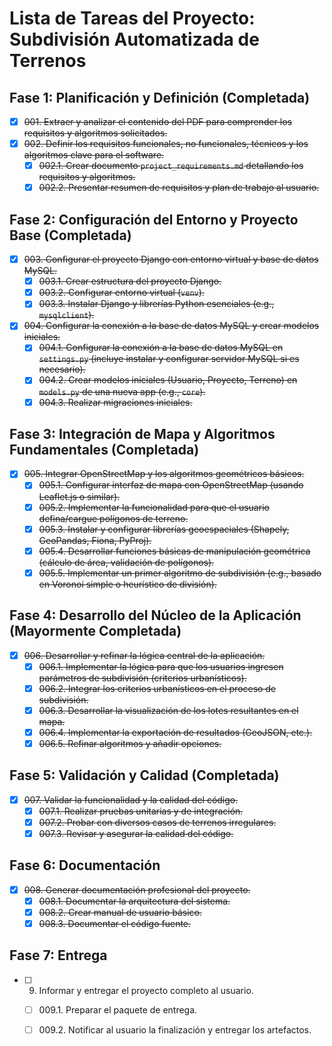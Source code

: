 # Lista de Tareas del Proyecto: Subdivisión Automatizada de Terrenos

## Fase 1: Planificación y Definición (Completada)

- [x] ~~001. Extraer y analizar el contenido del PDF para comprender los requisitos y algoritmos solicitados.~~
- [x] ~~002. Definir los requisitos funcionales, no funcionales, técnicos y los algoritmos clave para el software.~~
    - [x] ~~002.1. Crear documento `project_requirements.md` detallando los requisitos y algoritmos.~~
    - [x] ~~002.2. Presentar resumen de requisitos y plan de trabajo al usuario.~~

## Fase 2: Configuración del Entorno y Proyecto Base (Completada)

- [x] ~~003. Configurar el proyecto Django con entorno virtual y base de datos MySQL.~~
    - [x] ~~003.1. Crear estructura del proyecto Django.~~
    - [x] ~~003.2. Configurar entorno virtual (`venv`).~~
    - [x] ~~003.3. Instalar Django y librerías Python esenciales (e.g., `mysqlclient`).~~
- [x] ~~004. Configurar la conexión a la base de datos MySQL y crear modelos iniciales.~~
    - [x] ~~004.1. Configurar la conexión a la base de datos MySQL en `settings.py` (incluye instalar y configurar servidor MySQL si es necesario).~~
    - [x] ~~004.2. Crear modelos iniciales (Usuario, Proyecto, Terreno) en `models.py` de una nueva app (e.g., `core`).~~
    - [x] ~~004.3. Realizar migraciones iniciales.~~

## Fase 3: Integración de Mapa y Algoritmos Fundamentales (Completada)

- [x] ~~005. Integrar OpenStreetMap y los algoritmos geométricos básicos.~~
    - [x] ~~005.1. Configurar interfaz de mapa con OpenStreetMap (usando Leaflet.js o similar).~~
    - [x] ~~005.2. Implementar la funcionalidad para que el usuario defina/cargue polígonos de terreno.~~
    - [x] ~~005.3. Instalar y configurar librerías geoespaciales (Shapely, GeoPandas, Fiona, PyProj).~~
    - [x] ~~005.4. Desarrollar funciones básicas de manipulación geométrica (cálculo de área, validación de polígonos).~~
    - [x] ~~005.5. Implementar un primer algoritmo de subdivisión (e.g., basado en Voronoi simple o heurístico de división).~~

## Fase 4: Desarrollo del Núcleo de la Aplicación (Mayormente Completada)

- [x] ~~006. Desarrollar y refinar la lógica central de la aplicación.~~
    - [x] ~~006.1. Implementar la lógica para que los usuarios ingresen parámetros de subdivisión (criterios urbanísticos).~~
    - [x] ~~006.2. Integrar los criterios urbanísticos en el proceso de subdivisión.~~
    - [x] ~~006.3. Desarrollar la visualización de los lotes resultantes en el mapa.~~
    - [x] ~~006.4. Implementar la exportación de resultados (GeoJSON, etc.).~~
    - [x] ~~006.5. Refinar algoritmos y añadir opciones.~~

## Fase 5: Validación y Calidad (Completada)

- [x] ~~007. Validar la funcionalidad y la calidad del código.~~
    - [x] ~~007.1. Realizar pruebas unitarias y de integración.~~
    - [x] ~~007.2. Probar con diversos casos de terrenos irregulares.~~
    - [x] ~~007.3. Revisar y asegurar la calidad del código.~~

## Fase 6: Documentación

- [x] ~~008. Generar documentación profesional del proyecto.~~
    - [x] ~~008.1. Documentar la arquitectura del sistema.~~
    - [x] ~~008.2. Crear manual de usuario básico.~~
    - [x] ~~008.3. Documentar el código fuente.~~
## Fase 7: Entrega

- [ ] 009. Informar y entregar el proyecto completo al usuario.
    - [ ] 009.1. Preparar el paquete de entrega.
    - [ ] 009.2. Notificar al usuario la finalización y entregar los artefactos.

